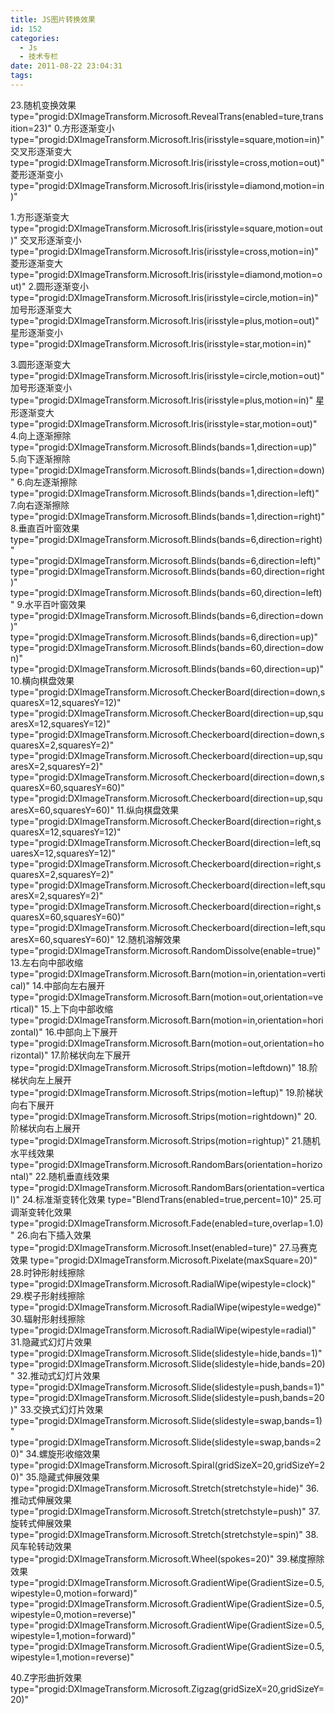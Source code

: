 ```yaml
---
title: JS图片转换效果
id: 152
categories:
  - Js
  - 技术专栏
date: 2011-08-22 23:04:31
tags:
---
```


<div id="blog_text">

23.随机变换效果 <wbr> <wbr> <wbr> <wbr> <wbr> <wbr> <wbr> <wbr> <wbr> <wbr> <wbr> type="progid:DXImageTransform.Microsoft.RevealTrans(enabled=ture,transition=23)"
<wbr> <wbr> <wbr> <wbr> <wbr> <wbr>
<wbr> <wbr> <wbr> <wbr> <wbr> <wbr> 0.方形逐渐变小 <wbr> <wbr> <wbr> <wbr> <wbr> <wbr> <wbr> <wbr> <wbr> <wbr> <wbr> type="progid:DXImageTransform.Microsoft.Iris(irisstyle=square,motion=in)"
<wbr> <wbr> <wbr> <wbr> <wbr> <wbr> <wbr> 交叉形逐渐变大 <wbr> <wbr> <wbr> <wbr> <wbr> <wbr> <wbr> type="progid:DXImageTransform.Microsoft.Iris(irisstyle=cross,motion=out)"
<wbr> <wbr> <wbr> <wbr> <wbr> <wbr> <wbr> 菱形逐渐变小 <wbr> <wbr> <wbr> <wbr> <wbr> <wbr> <wbr> <wbr> <wbr> <wbr> <wbr> type="progid:DXImageTransform.Microsoft.Iris(irisstyle=diamond,motion=in)"</wbr></wbr></wbr></wbr></wbr></wbr></wbr></wbr></wbr></wbr></wbr></wbr></wbr></wbr></wbr></wbr></wbr></wbr></wbr></wbr></wbr></wbr></wbr></wbr></wbr></wbr></wbr></wbr></wbr></wbr></wbr></wbr></wbr></wbr></wbr></wbr></wbr></wbr></wbr></wbr></wbr></wbr></wbr></wbr></wbr></wbr></wbr></wbr></wbr></wbr></wbr></wbr></wbr></wbr></wbr></wbr></wbr></wbr></wbr></wbr></wbr></wbr></wbr></wbr></wbr></wbr>

1.方形逐渐变大 <wbr> <wbr> <wbr> <wbr> <wbr> <wbr> <wbr> <wbr> <wbr> <wbr> <wbr> type="progid:DXImageTransform.Microsoft.Iris(irisstyle=square,motion=out)"
<wbr> <wbr> <wbr> <wbr> <wbr> <wbr> <wbr> 交叉形逐渐变小 <wbr> <wbr> <wbr> <wbr> <wbr> <wbr> <wbr> type="progid:DXImageTransform.Microsoft.Iris(irisstyle=cross,motion=in)"
<wbr> <wbr> <wbr> <wbr> <wbr> <wbr> <wbr> 菱形逐渐变大 <wbr> <wbr> <wbr> <wbr> <wbr> <wbr> <wbr> <wbr> <wbr> <wbr> <wbr> type="progid:DXImageTransform.Microsoft.Iris(irisstyle=diamond,motion=out)"
<wbr> <wbr> <wbr> <wbr> <wbr> <wbr> <wbr> <wbr> <wbr> <wbr> <wbr> <wbr> <wbr> <wbr> <wbr> <wbr> <wbr> <wbr> <wbr> <wbr> <wbr> <wbr> <wbr> <wbr> <wbr> <wbr> <wbr> <wbr> <wbr> <wbr>
<wbr> <wbr> <wbr> <wbr> <wbr> <wbr> 2.圆形逐渐变小 <wbr> <wbr> <wbr> <wbr> <wbr> <wbr> <wbr> <wbr> <wbr> <wbr> <wbr> type="progid:DXImageTransform.Microsoft.Iris(irisstyle=circle,motion=in)"
<wbr> <wbr> <wbr> <wbr> <wbr> <wbr> <wbr> 加号形逐渐变大 <wbr> <wbr> <wbr> <wbr> <wbr> <wbr> <wbr> type="progid:DXImageTransform.Microsoft.Iris(irisstyle=plus,motion=out)"
<wbr> <wbr> <wbr> <wbr> <wbr> <wbr> <wbr> 星形逐渐变小 <wbr> <wbr> <wbr> <wbr> <wbr> <wbr> <wbr> <wbr> <wbr> <wbr> <wbr> type="progid:DXImageTransform.Microsoft.Iris(irisstyle=star,motion=in)"</wbr></wbr></wbr></wbr></wbr></wbr></wbr></wbr></wbr></wbr></wbr></wbr></wbr></wbr></wbr></wbr></wbr></wbr></wbr></wbr></wbr></wbr></wbr></wbr></wbr></wbr></wbr></wbr></wbr></wbr></wbr></wbr></wbr></wbr></wbr></wbr></wbr></wbr></wbr></wbr></wbr></wbr></wbr></wbr></wbr></wbr></wbr></wbr></wbr></wbr></wbr></wbr></wbr></wbr></wbr></wbr></wbr></wbr></wbr></wbr></wbr></wbr></wbr></wbr></wbr></wbr></wbr></wbr></wbr></wbr></wbr></wbr></wbr></wbr></wbr></wbr></wbr></wbr></wbr></wbr></wbr></wbr></wbr></wbr></wbr></wbr></wbr></wbr></wbr></wbr></wbr></wbr></wbr></wbr></wbr></wbr></wbr></wbr></wbr></wbr></wbr></wbr></wbr></wbr></wbr></wbr></wbr></wbr></wbr></wbr></wbr></wbr></wbr></wbr></wbr></wbr></wbr></wbr></wbr></wbr></wbr></wbr>

3.圆形逐渐变大 <wbr> <wbr> <wbr> <wbr> <wbr> <wbr> <wbr> <wbr> <wbr> <wbr> <wbr> type="progid:DXImageTransform.Microsoft.Iris(irisstyle=circle,motion=out)"
<wbr> <wbr> <wbr> <wbr> <wbr> <wbr> <wbr> 加号形逐渐变小 <wbr> <wbr> <wbr> <wbr> <wbr> <wbr> <wbr> type="progid:DXImageTransform.Microsoft.Iris(irisstyle=plus,motion=in)"
<wbr> <wbr> <wbr> <wbr> <wbr> <wbr> <wbr> 星形逐渐变大 <wbr> <wbr> <wbr> <wbr> <wbr> <wbr> <wbr> <wbr> <wbr> <wbr> <wbr> type="progid:DXImageTransform.Microsoft.Iris(irisstyle=star,motion=out)"
<wbr> <wbr> <wbr> <wbr> <wbr> <wbr>
<wbr> <wbr> <wbr> <wbr> <wbr> <wbr> 4.向上逐渐擦除 <wbr> <wbr> <wbr> <wbr> <wbr> <wbr> <wbr> <wbr> <wbr> <wbr> <wbr> type="progid:DXImageTransform.Microsoft.Blinds(bands=1,direction=up)"
<wbr> <wbr> <wbr> <wbr> <wbr> <wbr>
<wbr> <wbr> <wbr> <wbr> <wbr> <wbr> 5.向下逐渐擦除 <wbr> <wbr> <wbr> <wbr> <wbr> <wbr> <wbr> <wbr> <wbr> <wbr> <wbr> type="progid:DXImageTransform.Microsoft.Blinds(bands=1,direction=down)"
<wbr> <wbr> <wbr> <wbr> <wbr> <wbr>
<wbr> <wbr> <wbr> <wbr> <wbr> <wbr> 6.向左逐渐擦除 <wbr> <wbr> <wbr> <wbr> <wbr> <wbr> <wbr> <wbr> <wbr> <wbr> <wbr> type="progid:DXImageTransform.Microsoft.Blinds(bands=1,direction=left)"
<wbr> <wbr> <wbr> <wbr> <wbr> <wbr>
<wbr> <wbr> <wbr> <wbr> <wbr> <wbr> 7.向右逐渐擦除 <wbr> <wbr> <wbr> <wbr> <wbr> <wbr> <wbr> <wbr> <wbr> <wbr> <wbr> type="progid:DXImageTransform.Microsoft.Blinds(bands=1,direction=right)"
<wbr> <wbr> <wbr> <wbr> <wbr> <wbr>
<wbr> <wbr> <wbr> <wbr> <wbr> <wbr> 8.垂直百叶窗效果 <wbr> <wbr> <wbr> <wbr> <wbr> <wbr> <wbr> type="progid:DXImageTransform.Microsoft.Blinds(bands=6,direction=right)"
<wbr> <wbr> <wbr> <wbr> <wbr> <wbr> <wbr> <wbr> <wbr> <wbr> <wbr> <wbr> <wbr> <wbr> <wbr> <wbr> <wbr> <wbr> <wbr> <wbr> <wbr> <wbr> <wbr> <wbr> <wbr> <wbr> <wbr> <wbr> <wbr> <wbr> type="progid:DXImageTransform.Microsoft.Blinds(bands=6,direction=left)"
<wbr> <wbr> <wbr> <wbr> <wbr> <wbr> <wbr> <wbr> <wbr> <wbr> <wbr> <wbr> <wbr> <wbr> <wbr> <wbr> <wbr> <wbr> <wbr> <wbr> <wbr> <wbr> <wbr> <wbr> <wbr> <wbr> <wbr> <wbr> <wbr> <wbr> type="progid:DXImageTransform.Microsoft.Blinds(bands=60,direction=right)"
<wbr> <wbr> <wbr> <wbr> <wbr> <wbr> <wbr> <wbr> <wbr> <wbr> <wbr> <wbr> <wbr> <wbr> <wbr> <wbr> <wbr> <wbr> <wbr> <wbr> <wbr> <wbr> <wbr> <wbr> <wbr> <wbr> <wbr> <wbr> <wbr> <wbr> type="progid:DXImageTransform.Microsoft.Blinds(bands=60,direction=left)"
<wbr> <wbr> <wbr> <wbr> <wbr> <wbr>
<wbr> <wbr> <wbr> <wbr> <wbr> <wbr> 9.水平百叶窗效果 <wbr> <wbr> <wbr> <wbr> <wbr> <wbr> <wbr> type="progid:DXImageTransform.Microsoft.Blinds(bands=6,direction=down)"
<wbr> <wbr> <wbr> <wbr> <wbr> <wbr> <wbr> <wbr> <wbr> <wbr> <wbr> <wbr> <wbr> <wbr> <wbr> <wbr> <wbr> <wbr> <wbr> <wbr> <wbr> <wbr> <wbr> <wbr> <wbr> <wbr> <wbr> <wbr> <wbr> <wbr> type="progid:DXImageTransform.Microsoft.Blinds(bands=6,direction=up)"
<wbr> <wbr> <wbr> <wbr> <wbr> <wbr> <wbr> <wbr> <wbr> <wbr> <wbr> <wbr> <wbr> <wbr> <wbr> <wbr> <wbr> <wbr> <wbr> <wbr> <wbr> <wbr> <wbr> <wbr> <wbr> <wbr> <wbr> <wbr> <wbr> <wbr> type="progid:DXImageTransform.Microsoft.Blinds(bands=60,direction=down)"
<wbr> <wbr> <wbr> <wbr> <wbr> <wbr> <wbr> <wbr> <wbr> <wbr> <wbr> <wbr> <wbr> <wbr> <wbr> <wbr> <wbr> <wbr> <wbr> <wbr> <wbr> <wbr> <wbr> <wbr> <wbr> <wbr> <wbr> <wbr> <wbr> <wbr> type="progid:DXImageTransform.Microsoft.Blinds(bands=60,direction=up)"
<wbr> <wbr> <wbr> <wbr> <wbr> <wbr> <wbr> <wbr> <wbr> <wbr> <wbr> <wbr> <wbr> <wbr>
<wbr> <wbr> <wbr> <wbr> <wbr> <wbr> 10.横向棋盘效果 <wbr> <wbr> <wbr> <wbr> <wbr> <wbr> <wbr> <wbr> <wbr> <wbr> <wbr> type="progid:DXImageTransform.Microsoft.CheckerBoard(direction=down,squaresX=12,squaresY=12)"
<wbr> <wbr> <wbr> <wbr> <wbr> <wbr> <wbr> <wbr> <wbr> <wbr> <wbr> <wbr> <wbr> <wbr> <wbr> <wbr> <wbr> <wbr> <wbr> <wbr> <wbr> <wbr> <wbr> <wbr> <wbr> <wbr> <wbr> <wbr> <wbr> <wbr> type="progid:DXImageTransform.Microsoft.CheckerBoard(direction=up,squaresX=12,squaresY=12)"
<wbr> <wbr> <wbr> <wbr> <wbr> <wbr> <wbr> <wbr> <wbr> <wbr> <wbr> <wbr> <wbr> <wbr> <wbr> <wbr> <wbr> <wbr> <wbr> <wbr> <wbr> <wbr> <wbr> <wbr> <wbr> <wbr> <wbr> <wbr> <wbr> <wbr> type="progid:DXImageTransform.Microsoft.Checkerboard(direction=down,squaresX=2,squaresY=2)"
<wbr> <wbr> <wbr> <wbr> <wbr> <wbr> <wbr> <wbr> <wbr> <wbr> <wbr> <wbr> <wbr> <wbr> <wbr> <wbr> <wbr> <wbr> <wbr> <wbr> <wbr> <wbr> <wbr> <wbr> <wbr> <wbr> <wbr> <wbr> <wbr> <wbr> type="progid:DXImageTransform.Microsoft.Checkerboard(direction=up,squaresX=2,squaresY=2)"
<wbr> <wbr> <wbr> <wbr> <wbr> <wbr> <wbr> <wbr> <wbr> <wbr> <wbr> <wbr> <wbr> <wbr> <wbr> <wbr> <wbr> <wbr> <wbr> <wbr> <wbr> <wbr> <wbr> <wbr> <wbr> <wbr> <wbr> <wbr> <wbr> <wbr> type="progid:DXImageTransform.Microsoft.Checkerboard(direction=down,squaresX=60,squaresY=60)"
<wbr> <wbr> <wbr> <wbr> <wbr> <wbr> <wbr> <wbr> <wbr> <wbr> <wbr> <wbr> <wbr> <wbr> <wbr> <wbr> <wbr> <wbr> <wbr> <wbr> <wbr> <wbr> <wbr> <wbr> <wbr> <wbr> <wbr> <wbr> <wbr> <wbr> type="progid:DXImageTransform.Microsoft.Checkerboard(direction=up,squaresX=60,squaresY=60)"
<wbr> <wbr> <wbr> <wbr> <wbr> <wbr> <wbr> <wbr> <wbr> <wbr> <wbr> <wbr> <wbr> <wbr>
<wbr> <wbr> <wbr> <wbr> <wbr> <wbr> 11.纵向棋盘效果 <wbr> <wbr> <wbr> <wbr> <wbr> <wbr> <wbr> <wbr> <wbr> <wbr> <wbr> type="progid:DXImageTransform.Microsoft.CheckerBoard(direction=right,squaresX=12,squaresY=12)"
<wbr> <wbr> <wbr> <wbr> <wbr> <wbr> <wbr> <wbr> <wbr> <wbr> <wbr> <wbr> <wbr> <wbr> <wbr> <wbr> <wbr> <wbr> <wbr> <wbr> <wbr> <wbr> <wbr> <wbr> <wbr> <wbr> <wbr> <wbr> <wbr> <wbr> type="progid:DXImageTransform.Microsoft.CheckerBoard(direction=left,squaresX=12,squaresY=12)"
<wbr> <wbr> <wbr> <wbr> <wbr> <wbr> <wbr> <wbr> <wbr> <wbr> <wbr> <wbr> <wbr> <wbr> <wbr> <wbr> <wbr> <wbr> <wbr> <wbr> <wbr> <wbr> <wbr> <wbr> <wbr> <wbr> <wbr> <wbr> <wbr> <wbr> type="progid:DXImageTransform.Microsoft.Checkerboard(direction=right,squaresX=2,squaresY=2)"
<wbr> <wbr> <wbr> <wbr> <wbr> <wbr> <wbr> <wbr> <wbr> <wbr> <wbr> <wbr> <wbr> <wbr> <wbr> <wbr> <wbr> <wbr> <wbr> <wbr> <wbr> <wbr> <wbr> <wbr> <wbr> <wbr> <wbr> <wbr> <wbr> <wbr> type="progid:DXImageTransform.Microsoft.Checkerboard(direction=left,squaresX=2,squaresY=2)"
<wbr> <wbr> <wbr> <wbr> <wbr> <wbr> <wbr> <wbr> <wbr> <wbr> <wbr> <wbr> <wbr> <wbr> <wbr> <wbr> <wbr> <wbr> <wbr> <wbr> <wbr> <wbr> <wbr> <wbr> <wbr> <wbr> <wbr> <wbr> <wbr> <wbr> type="progid:DXImageTransform.Microsoft.Checkerboard(direction=right,squaresX=60,squaresY=60)"
<wbr> <wbr> <wbr> <wbr> <wbr> <wbr> <wbr> <wbr> <wbr> <wbr> <wbr> <wbr> <wbr> <wbr> <wbr> <wbr> <wbr> <wbr> <wbr> <wbr> <wbr> <wbr> <wbr> <wbr> <wbr> <wbr> <wbr> <wbr> <wbr> <wbr> type="progid:DXImageTransform.Microsoft.Checkerboard(direction=left,squaresX=60,squaresY=60)"
<wbr> <wbr> <wbr> <wbr> <wbr> <wbr> <wbr> <wbr> <wbr> <wbr>
<wbr> <wbr> <wbr> <wbr> <wbr> <wbr> 12.随机溶解效果 <wbr> <wbr> <wbr> <wbr> <wbr> <wbr> <wbr> <wbr> <wbr> <wbr> <wbr> type="progid:DXImageTransform.Microsoft.RandomDissolve(enable=true)"
<wbr> <wbr> <wbr> <wbr> <wbr> <wbr>
<wbr> <wbr> <wbr> <wbr> <wbr> <wbr> 13.左右向中部收缩 <wbr> <wbr> <wbr> <wbr> <wbr> <wbr> <wbr> type="progid:DXImageTransform.Microsoft.Barn(motion=in,orientation=vertical)"
<wbr> <wbr> <wbr> <wbr> <wbr> <wbr>
<wbr> <wbr> <wbr> <wbr> <wbr> <wbr> 14.中部向左右展开 <wbr> <wbr> <wbr> <wbr> <wbr> <wbr> <wbr> type="progid:DXImageTransform.Microsoft.Barn(motion=out,orientation=vertical)"
<wbr> <wbr> <wbr> <wbr> <wbr> <wbr>
<wbr> <wbr> <wbr> <wbr> <wbr> <wbr> 15.上下向中部收缩 <wbr> <wbr> <wbr> <wbr> <wbr> <wbr> <wbr> type="progid:DXImageTransform.Microsoft.Barn(motion=in,orientation=horizontal)"
<wbr> <wbr> <wbr> <wbr> <wbr> <wbr>
<wbr> <wbr> <wbr> <wbr> <wbr> <wbr> 16.中部向上下展开 <wbr> <wbr> <wbr> <wbr> <wbr> <wbr> <wbr> type="progid:DXImageTransform.Microsoft.Barn(motion=out,orientation=horizontal)"
<wbr> <wbr> <wbr> <wbr> <wbr> <wbr>
<wbr> <wbr> <wbr> <wbr> <wbr> <wbr> 17.阶梯状向左下展开 <wbr> <wbr> <wbr> <wbr> <wbr> <wbr> <wbr> type="progid:DXImageTransform.Microsoft.Strips(motion=leftdown)"
<wbr> <wbr> <wbr> <wbr> <wbr> <wbr>
<wbr> <wbr> <wbr> <wbr> <wbr> <wbr> 18.阶梯状向左上展开 <wbr> <wbr> <wbr> <wbr> <wbr> <wbr> <wbr> type="progid:DXImageTransform.Microsoft.Strips(motion=leftup)"
<wbr> <wbr> <wbr> <wbr> <wbr> <wbr>
<wbr> <wbr> <wbr> <wbr> <wbr> <wbr> 19.阶梯状向右下展开 <wbr> <wbr> <wbr> <wbr> <wbr> <wbr> <wbr> type="progid:DXImageTransform.Microsoft.Strips(motion=rightdown)"
<wbr> <wbr> <wbr> <wbr> <wbr> <wbr>
<wbr> <wbr> <wbr> <wbr> <wbr> <wbr> 20.阶梯状向右上展开 <wbr> <wbr> <wbr> <wbr> <wbr> <wbr> <wbr> type="progid:DXImageTransform.Microsoft.Strips(motion=rightup)"
<wbr> <wbr> <wbr> <wbr> <wbr> <wbr>
<wbr> <wbr> <wbr> <wbr> <wbr> <wbr> 21.随机水平线效果 <wbr> <wbr> <wbr> <wbr> <wbr> <wbr> <wbr> type="progid:DXImageTransform.Microsoft.RandomBars(orientation=horizontal)"
<wbr> <wbr> <wbr> <wbr> <wbr> <wbr>
<wbr> <wbr> <wbr> <wbr> <wbr> <wbr> 22.随机垂直线效果 <wbr> <wbr> <wbr> <wbr> <wbr> <wbr> <wbr> type="progid:DXImageTransform.Microsoft.RandomBars(orientation=vertical)"
<wbr> <wbr> <wbr> <wbr> <wbr> <wbr>
<wbr> <wbr> <wbr> <wbr> <wbr> <wbr> 24.标准渐变转化效果 <wbr> <wbr> <wbr> <wbr> <wbr> <wbr> <wbr> type="BlendTrans(enabled=true,percent=10)"
<wbr> <wbr> <wbr> <wbr> <wbr> <wbr>
<wbr> <wbr> <wbr> <wbr> <wbr> <wbr> 25.可调渐变转化效果 <wbr> <wbr> <wbr> <wbr> <wbr> <wbr> <wbr> type="progid:DXImageTransform.Microsoft.Fade(enabled=ture,overlap=1.0)"
<wbr> <wbr> <wbr> <wbr> <wbr> <wbr>
<wbr> <wbr> <wbr> <wbr> <wbr> <wbr> 26.向右下插入效果 <wbr> <wbr> <wbr> <wbr> <wbr> <wbr> <wbr> type="progid:DXImageTransform.Microsoft.Inset(enabled=ture)"
<wbr> <wbr> <wbr> <wbr> <wbr> <wbr>
<wbr> <wbr> <wbr> <wbr> <wbr> <wbr> 27.马赛克效果 <wbr> <wbr> <wbr> <wbr> <wbr> <wbr> <wbr> <wbr> <wbr> <wbr> <wbr> type="progid:DXImageTransform.Microsoft.Pixelate(maxSquare=20)"
<wbr> <wbr> <wbr> <wbr> <wbr> <wbr>
<wbr> <wbr> <wbr> <wbr> <wbr> <wbr> 28.时钟形射线擦除 <wbr> <wbr> <wbr> <wbr> <wbr> <wbr> <wbr> type="progid:DXImageTransform.Microsoft.RadialWipe(wipestyle=clock)"
<wbr> <wbr> <wbr> <wbr> <wbr> <wbr> 29.楔子形射线擦除 <wbr> <wbr> <wbr> <wbr> <wbr> <wbr> <wbr> type="progid:DXImageTransform.Microsoft.RadialWipe(wipestyle=wedge)"
<wbr> <wbr> <wbr> <wbr> <wbr> <wbr> 30.辐射形射线擦除 <wbr> <wbr> <wbr> <wbr> <wbr> <wbr> <wbr> type="progid:DXImageTransform.Microsoft.RadialWipe(wipestyle=radial)"
<wbr> <wbr> <wbr> <wbr> <wbr> <wbr>
<wbr> <wbr> <wbr> <wbr> <wbr> <wbr> 31.隐藏式幻灯片效果 <wbr> <wbr> <wbr> <wbr> <wbr> <wbr> <wbr> type="progid:DXImageTransform.Microsoft.Slide(slidestyle=hide,bands=1)"
<wbr> <wbr> <wbr> <wbr> <wbr> <wbr> <wbr> <wbr> <wbr> <wbr> <wbr> <wbr> <wbr> <wbr> <wbr> <wbr> <wbr> <wbr> <wbr> <wbr> <wbr> <wbr> <wbr> <wbr> <wbr> <wbr> <wbr> <wbr> <wbr> <wbr> type="progid:DXImageTransform.Microsoft.Slide(slidestyle=hide,bands=20)"
<wbr> <wbr> <wbr> <wbr> <wbr> <wbr> 32.推动式幻灯片效果 <wbr> <wbr> <wbr> <wbr> <wbr> <wbr> <wbr> type="progid:DXImageTransform.Microsoft.Slide(slidestyle=push,bands=1)"
<wbr> <wbr> <wbr> <wbr> <wbr> <wbr> <wbr> <wbr> <wbr> <wbr> <wbr> <wbr> <wbr> <wbr> <wbr> <wbr> <wbr> <wbr> <wbr> <wbr> <wbr> <wbr> <wbr> <wbr> <wbr> <wbr> <wbr> <wbr> <wbr> <wbr> type="progid:DXImageTransform.Microsoft.Slide(slidestyle=push,bands=20)"
<wbr> <wbr> <wbr> <wbr> <wbr> <wbr> 33.交换式幻灯片效果 <wbr> <wbr> <wbr> <wbr> <wbr> <wbr> <wbr> type="progid:DXImageTransform.Microsoft.Slide(slidestyle=swap,bands=1)"
<wbr> <wbr> <wbr> <wbr> <wbr> <wbr> <wbr> <wbr> <wbr> <wbr> <wbr> <wbr> <wbr> <wbr> <wbr> <wbr> <wbr> <wbr> <wbr> <wbr> <wbr> <wbr> <wbr> <wbr> <wbr> <wbr> <wbr> <wbr> <wbr> <wbr> type="progid:DXImageTransform.Microsoft.Slide(slidestyle=swap,bands=20)"
<wbr> <wbr> <wbr> <wbr> <wbr> <wbr>
<wbr> <wbr> <wbr> <wbr> <wbr> <wbr> 34.螺旋形收缩效果 <wbr> <wbr> <wbr> <wbr> <wbr> <wbr> <wbr> type="progid:DXImageTransform.Microsoft.Spiral(gridSizeX=20,gridSizeY=20)"
<wbr> <wbr> <wbr> <wbr> <wbr> <wbr>
<wbr> <wbr> <wbr> <wbr> <wbr> <wbr> 35.隐藏式伸展效果 <wbr> <wbr> <wbr> <wbr> <wbr> <wbr> <wbr> type="progid:DXImageTransform.Microsoft.Stretch(stretchstyle=hide)"
<wbr> <wbr> <wbr> <wbr> <wbr> <wbr> 36.推动式伸展效果 <wbr> <wbr> <wbr> <wbr> <wbr> <wbr> <wbr> type="progid:DXImageTransform.Microsoft.Stretch(stretchstyle=push)"
<wbr> <wbr> <wbr> <wbr> <wbr> <wbr> 37.旋转式伸展效果 <wbr> <wbr> <wbr> <wbr> <wbr> <wbr> <wbr> type="progid:DXImageTransform.Microsoft.Stretch(stretchstyle=spin)"
<wbr> <wbr> <wbr> <wbr> <wbr> <wbr>
<wbr> <wbr> <wbr> <wbr> <wbr> <wbr> 38.风车轮转动效果 <wbr> <wbr> <wbr> <wbr> <wbr> <wbr> <wbr> type="progid:DXImageTransform.Microsoft.Wheel(spokes=20)"
<wbr> <wbr> <wbr> <wbr> <wbr> <wbr>
<wbr> <wbr> <wbr> <wbr> <wbr> <wbr> 39.梯度擦除效果 <wbr> <wbr> <wbr> <wbr> <wbr> <wbr> <wbr> <wbr> <wbr> <wbr> <wbr> type="progid:DXImageTransform.Microsoft.GradientWipe(GradientSize=0.5,wipestyle=0,motion=forward)"
<wbr> <wbr> <wbr> <wbr> <wbr> <wbr> <wbr> <wbr> <wbr> <wbr> <wbr> <wbr> <wbr> <wbr> <wbr> <wbr> <wbr> <wbr> <wbr> <wbr> <wbr> <wbr> <wbr> <wbr> <wbr> <wbr> <wbr> <wbr> <wbr> <wbr> type="progid:DXImageTransform.Microsoft.GradientWipe(GradientSize=0.5,wipestyle=0,motion=reverse)"
<wbr> <wbr> <wbr> <wbr> <wbr> <wbr> <wbr> <wbr> <wbr> <wbr> <wbr> <wbr> <wbr> <wbr> <wbr> <wbr> <wbr> <wbr> <wbr> <wbr> <wbr> <wbr> <wbr> <wbr> <wbr> <wbr> <wbr> <wbr> <wbr> <wbr> type="progid:DXImageTransform.Microsoft.GradientWipe(GradientSize=0.5,wipestyle=1,motion=forward)"
<wbr> <wbr> <wbr> <wbr> <wbr> <wbr> <wbr> <wbr> <wbr> <wbr> <wbr> <wbr> <wbr> <wbr> <wbr> <wbr> <wbr> <wbr> <wbr> <wbr> <wbr> <wbr> <wbr> <wbr> <wbr> <wbr> <wbr> <wbr> <wbr> <wbr> type="progid:DXImageTransform.Microsoft.GradientWipe(GradientSize=0.5,wipestyle=1,motion=reverse)"</wbr></wbr></wbr></wbr></wbr></wbr></wbr></wbr></wbr></wbr></wbr></wbr></wbr></wbr></wbr></wbr></wbr></wbr></wbr></wbr></wbr></wbr></wbr></wbr></wbr></wbr></wbr></wbr></wbr></wbr></wbr></wbr></wbr></wbr></wbr></wbr></wbr></wbr></wbr></wbr></wbr></wbr></wbr></wbr></wbr></wbr></wbr></wbr></wbr></wbr></wbr></wbr></wbr></wbr></wbr></wbr></wbr></wbr></wbr></wbr></wbr></wbr></wbr></wbr></wbr></wbr></wbr></wbr></wbr></wbr></wbr></wbr></wbr></wbr></wbr></wbr></wbr></wbr></wbr></wbr></wbr></wbr></wbr></wbr></wbr></wbr></wbr></wbr></wbr></wbr></wbr></wbr></wbr></wbr></wbr></wbr></wbr></wbr></wbr></wbr></wbr></wbr></wbr></wbr></wbr></wbr></wbr></wbr></wbr></wbr></wbr></wbr></wbr></wbr></wbr></wbr></wbr></wbr></wbr></wbr></wbr></wbr></wbr></wbr></wbr></wbr></wbr></wbr></wbr></wbr></wbr></wbr></wbr></wbr></wbr></wbr></wbr></wbr></wbr></wbr></wbr></wbr></wbr></wbr></wbr></wbr></wbr></wbr></wbr></wbr></wbr></wbr></wbr></wbr></wbr></wbr></wbr></wbr></wbr></wbr></wbr></wbr></wbr></wbr></wbr></wbr></wbr></wbr></wbr></wbr></wbr></wbr></wbr></wbr></wbr></wbr></wbr></wbr></wbr></wbr></wbr></wbr></wbr></wbr></wbr></wbr></wbr></wbr></wbr></wbr></wbr></wbr></wbr></wbr></wbr></wbr></wbr></wbr></wbr></wbr></wbr></wbr></wbr></wbr></wbr></wbr></wbr></wbr></wbr></wbr></wbr></wbr></wbr></wbr></wbr></wbr></wbr></wbr></wbr></wbr></wbr></wbr></wbr></wbr></wbr></wbr></wbr></wbr></wbr></wbr></wbr></wbr></wbr></wbr></wbr></wbr></wbr></wbr></wbr></wbr></wbr></wbr></wbr></wbr></wbr></wbr></wbr></wbr></wbr></wbr></wbr></wbr></wbr></wbr></wbr></wbr></wbr></wbr></wbr></wbr></wbr></wbr></wbr></wbr></wbr></wbr></wbr></wbr></wbr></wbr></wbr></wbr></wbr></wbr></wbr></wbr></wbr></wbr></wbr></wbr></wbr></wbr></wbr></wbr></wbr></wbr></wbr></wbr></wbr></wbr></wbr></wbr></wbr></wbr></wbr></wbr></wbr></wbr></wbr></wbr></wbr></wbr></wbr></wbr></wbr></wbr></wbr></wbr></wbr></wbr></wbr></wbr></wbr></wbr></wbr></wbr></wbr></wbr></wbr></wbr></wbr></wbr></wbr></wbr></wbr></wbr></wbr></wbr></wbr></wbr></wbr></wbr></wbr></wbr></wbr></wbr></wbr></wbr></wbr></wbr></wbr></wbr></wbr></wbr></wbr></wbr></wbr></wbr></wbr></wbr></wbr></wbr></wbr></wbr></wbr></wbr></wbr></wbr></wbr></wbr></wbr></wbr></wbr></wbr></wbr></wbr></wbr></wbr></wbr></wbr></wbr></wbr></wbr></wbr></wbr></wbr></wbr></wbr></wbr></wbr></wbr></wbr></wbr></wbr></wbr></wbr></wbr></wbr></wbr></wbr></wbr></wbr></wbr></wbr></wbr></wbr></wbr></wbr></wbr></wbr></wbr></wbr></wbr></wbr></wbr></wbr></wbr></wbr></wbr></wbr></wbr></wbr></wbr></wbr></wbr></wbr></wbr></wbr></wbr></wbr></wbr></wbr></wbr></wbr></wbr></wbr></wbr></wbr></wbr></wbr></wbr></wbr></wbr></wbr></wbr></wbr></wbr></wbr></wbr></wbr></wbr></wbr></wbr></wbr></wbr></wbr></wbr></wbr></wbr></wbr></wbr></wbr></wbr></wbr></wbr></wbr></wbr></wbr></wbr></wbr></wbr></wbr></wbr></wbr></wbr></wbr></wbr></wbr></wbr></wbr></wbr></wbr></wbr></wbr></wbr></wbr></wbr></wbr></wbr></wbr></wbr></wbr></wbr></wbr></wbr></wbr></wbr></wbr></wbr></wbr></wbr></wbr></wbr></wbr></wbr></wbr></wbr></wbr></wbr></wbr></wbr></wbr></wbr></wbr></wbr></wbr></wbr></wbr></wbr></wbr></wbr></wbr></wbr></wbr></wbr></wbr></wbr></wbr></wbr></wbr></wbr></wbr></wbr></wbr></wbr></wbr></wbr></wbr></wbr></wbr></wbr></wbr></wbr></wbr></wbr></wbr></wbr></wbr></wbr></wbr></wbr></wbr></wbr></wbr></wbr></wbr></wbr></wbr></wbr></wbr></wbr></wbr></wbr></wbr></wbr></wbr></wbr></wbr></wbr></wbr></wbr></wbr></wbr></wbr></wbr></wbr></wbr></wbr></wbr></wbr></wbr></wbr></wbr></wbr></wbr></wbr></wbr></wbr></wbr></wbr></wbr></wbr></wbr></wbr></wbr></wbr></wbr></wbr></wbr></wbr></wbr></wbr></wbr></wbr></wbr></wbr></wbr></wbr></wbr></wbr></wbr></wbr></wbr></wbr></wbr></wbr></wbr></wbr></wbr></wbr></wbr></wbr></wbr></wbr></wbr></wbr></wbr></wbr></wbr></wbr></wbr></wbr></wbr></wbr></wbr></wbr></wbr></wbr></wbr></wbr></wbr></wbr></wbr></wbr></wbr></wbr></wbr></wbr></wbr></wbr></wbr></wbr></wbr></wbr></wbr></wbr></wbr></wbr></wbr></wbr></wbr></wbr></wbr></wbr></wbr></wbr></wbr></wbr></wbr></wbr></wbr></wbr></wbr></wbr></wbr></wbr></wbr></wbr></wbr></wbr></wbr></wbr></wbr></wbr></wbr></wbr></wbr></wbr></wbr></wbr></wbr></wbr></wbr></wbr></wbr></wbr></wbr></wbr></wbr></wbr></wbr></wbr></wbr></wbr></wbr></wbr></wbr></wbr></wbr></wbr></wbr></wbr></wbr></wbr></wbr></wbr></wbr></wbr></wbr></wbr></wbr></wbr></wbr></wbr></wbr></wbr></wbr></wbr></wbr></wbr></wbr></wbr></wbr></wbr></wbr></wbr></wbr></wbr></wbr></wbr></wbr></wbr></wbr></wbr></wbr></wbr></wbr></wbr></wbr></wbr></wbr></wbr></wbr></wbr></wbr></wbr></wbr></wbr></wbr></wbr></wbr></wbr></wbr></wbr></wbr></wbr></wbr></wbr></wbr></wbr></wbr></wbr></wbr></wbr></wbr></wbr></wbr></wbr></wbr></wbr></wbr></wbr></wbr></wbr></wbr></wbr></wbr></wbr></wbr></wbr></wbr></wbr></wbr></wbr></wbr></wbr></wbr></wbr></wbr></wbr></wbr></wbr></wbr></wbr></wbr></wbr></wbr></wbr></wbr></wbr></wbr></wbr></wbr></wbr></wbr></wbr></wbr></wbr></wbr></wbr></wbr></wbr></wbr></wbr></wbr></wbr></wbr></wbr></wbr></wbr></wbr></wbr></wbr></wbr></wbr></wbr></wbr></wbr></wbr></wbr></wbr></wbr></wbr></wbr></wbr></wbr></wbr></wbr></wbr></wbr></wbr></wbr></wbr></wbr></wbr></wbr></wbr></wbr></wbr></wbr></wbr></wbr></wbr></wbr></wbr></wbr></wbr></wbr></wbr></wbr></wbr></wbr></wbr></wbr></wbr></wbr></wbr></wbr></wbr></wbr></wbr></wbr></wbr></wbr></wbr></wbr></wbr></wbr></wbr></wbr></wbr></wbr></wbr></wbr></wbr></wbr></wbr></wbr></wbr></wbr></wbr></wbr></wbr></wbr></wbr></wbr></wbr></wbr></wbr></wbr></wbr></wbr></wbr></wbr></wbr></wbr></wbr></wbr></wbr></wbr></wbr></wbr></wbr></wbr></wbr></wbr></wbr></wbr></wbr></wbr></wbr></wbr></wbr></wbr></wbr></wbr></wbr></wbr></wbr></wbr></wbr></wbr></wbr></wbr></wbr></wbr></wbr></wbr></wbr></wbr></wbr></wbr></wbr></wbr></wbr></wbr></wbr></wbr></wbr></wbr></wbr></wbr></wbr></wbr></wbr></wbr></wbr></wbr></wbr></wbr></wbr></wbr></wbr></wbr></wbr></wbr></wbr></wbr></wbr></wbr></wbr></wbr></wbr></wbr></wbr></wbr></wbr></wbr></wbr></wbr></wbr></wbr></wbr></wbr></wbr></wbr></wbr></wbr></wbr></wbr></wbr></wbr></wbr></wbr></wbr></wbr></wbr></wbr></wbr></wbr></wbr></wbr></wbr></wbr></wbr></wbr></wbr></wbr></wbr></wbr></wbr></wbr></wbr></wbr></wbr></wbr></wbr></wbr></wbr></wbr></wbr></wbr></wbr></wbr></wbr></wbr></wbr></wbr></wbr></wbr></wbr></wbr></wbr></wbr></wbr></wbr></wbr></wbr></wbr></wbr></wbr></wbr></wbr></wbr></wbr></wbr></wbr></wbr></wbr></wbr></wbr></wbr></wbr></wbr></wbr></wbr></wbr></wbr></wbr></wbr></wbr></wbr></wbr></wbr></wbr></wbr></wbr></wbr></wbr></wbr></wbr></wbr></wbr></wbr></wbr></wbr></wbr></wbr></wbr></wbr></wbr></wbr></wbr></wbr></wbr></wbr></wbr></wbr></wbr></wbr></wbr></wbr></wbr></wbr></wbr></wbr></wbr></wbr></wbr></wbr></wbr></wbr></wbr></wbr></wbr></wbr></wbr></wbr></wbr></wbr></wbr></wbr></wbr></wbr></wbr></wbr></wbr></wbr></wbr></wbr></wbr></wbr></wbr></wbr></wbr></wbr></wbr></wbr></wbr></wbr></wbr></wbr></wbr></wbr></wbr></wbr></wbr></wbr></wbr></wbr></wbr></wbr></wbr></wbr></wbr></wbr></wbr></wbr></wbr></wbr></wbr></wbr></wbr></wbr></wbr></wbr></wbr></wbr></wbr></wbr></wbr></wbr></wbr></wbr></wbr></wbr></wbr></wbr></wbr></wbr></wbr></wbr></wbr></wbr></wbr></wbr></wbr></wbr></wbr></wbr></wbr></wbr></wbr></wbr></wbr></wbr></wbr></wbr></wbr></wbr></wbr></wbr></wbr></wbr></wbr></wbr></wbr></wbr></wbr></wbr></wbr></wbr></wbr></wbr></wbr></wbr></wbr></wbr></wbr></wbr></wbr></wbr></wbr></wbr></wbr></wbr></wbr></wbr></wbr></wbr></wbr></wbr></wbr></wbr></wbr></wbr></wbr></wbr></wbr></wbr></wbr></wbr></wbr></wbr></wbr></wbr></wbr></wbr></wbr></wbr></wbr></wbr></wbr></wbr></wbr></wbr></wbr></wbr></wbr></wbr></wbr></wbr></wbr></wbr></wbr></wbr></wbr></wbr></wbr></wbr></wbr></wbr></wbr></wbr></wbr></wbr></wbr></wbr></wbr></wbr></wbr></wbr></wbr></wbr></wbr></wbr></wbr></wbr></wbr></wbr></wbr></wbr></wbr></wbr></wbr></wbr></wbr></wbr></wbr></wbr></wbr></wbr></wbr></wbr></wbr></wbr></wbr></wbr></wbr></wbr></wbr></wbr></wbr></wbr></wbr></wbr></wbr></wbr></wbr></wbr></wbr></wbr></wbr></wbr></wbr></wbr></wbr></wbr></wbr></wbr></wbr></wbr></wbr></wbr></wbr></wbr></wbr></wbr></wbr></wbr></wbr></wbr></wbr></wbr></wbr></wbr></wbr></wbr></wbr></wbr></wbr></wbr></wbr></wbr></wbr></wbr></wbr></wbr></wbr></wbr></wbr></wbr></wbr></wbr></wbr></wbr></wbr></wbr></wbr></wbr></wbr></wbr></wbr></wbr></wbr></wbr></wbr></wbr></wbr></wbr></wbr></wbr></wbr></wbr></wbr></wbr></wbr></wbr></wbr></wbr></wbr></wbr></wbr></wbr></wbr></wbr></wbr></wbr>

40.Z字形曲折效果 <wbr> <wbr> <wbr> <wbr> <wbr> <wbr> <wbr> type="progid:DXImageTransform.Microsoft.Zigzag(gridSizeX=20,gridSizeY=20)"</wbr></wbr></wbr></wbr></wbr></wbr></wbr>

</div>